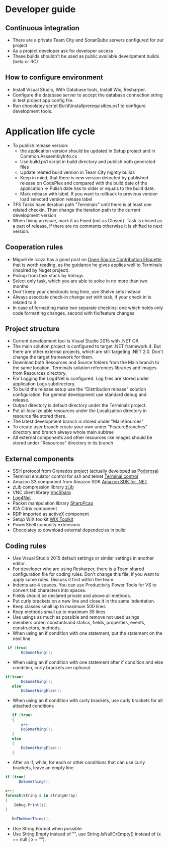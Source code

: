 # Developer guide
## Continuous integration
* There are a private Team City and SonarQube servers configured for our project 
* As a project developer ask for developer access
* These builds shouldn't be used as public available development builds (beta or RC)

## How to configure environment
* Install Visual Studio, With Database tools, Install Wix, Resharper.
* Configure the database server to accept the database connection string in test project app.config file.
* Run chocolatey script Build\installprerequisities.ps1 to configure development tools.

# Application life cycle
* To publish release version:
  * the application version should be updated in Setup project and in Common.AsssemblyInfo.cs
  * Use build.ps1 script in build directory and publish both generated files
  * Update related build version in Team City nightly builds
  * Keep in mind, that there is new version detected by published release on CodePlex and compared with the build date of the application =&gt; Pulish date has to older or equals to the build date.
  * Mark release with label. If you want to rollback to previous version load selected version release label
* TFS Tasks have iteration path &quot;Terminals&quot; until there is at least one related checkin. Then change the iteration path to the current development version
* When fixing an issue, mark it as Fixed (not as Closed). Task is closed as a part of release, if there are no comments otherwise it is shifted to next version.

## Cooperation rules
* Miguel de Icaza has a good post on [Open Source Contribution Etiquette](http://tirania.org/blog/archive/2010/Dec-31.html)
 that is worth reading, as the guidance he gives applies well to Terminals (inspired by Nuget project).
* Pickup from task stack by Votings
* Select only task, which you are able to solve in no more than two months
* Don't keep your checkouts long time, use Shelve sets instead
* Always associate check-in change set with task, if your check in is related to it
* In case of formatting make two separate checkins: one which holds only code formatting changes, second with fix/feature changes

## Project structure
* Current development tool is Visual Studio 2015 with .NET C#.
* The main solution project is configured to target .NET framework 4. But there are other external projects, which are still targeting .NET 2.0. Don't change the target framework for them.
* Download both Resources and Source folders from the Main branch to the same location. Terminals solution references libraries and images from Resources directory.
* For Logging the Log4Net is configured. Log files are stored under application Logs subdirectory.
* To build the release setup use the &quot;Distribution release&quot; solution configuration. For general development use standard debug and release.
* Output directory is default directory under the Terminals project.
* Put all localize able resources under the Localization directory in resource file stored there.
* The latest development branch is stored under &quot;Main\Sources&quot;
* To create user branch create your own under &quot;FeatureBranches&quot; directory and branch always whole main subtree
* All external components and other resources like images should be stored under &quot;Resources&quot; directory in its branch

## External components
* SSH protocol from Granados project (actually developed as [Poderosa](http://sourceforge.net/projects/poderosa/))
* Terminal emulator control for ssh and telnet [Terminal control](http://www.codeproject.com/KB/IP/Terminal_Control_Project.aspx)
* Amazon S3 component from Amazon SDK [Amazon SDK for .NET](http://aws.amazon.com/sdkfornet/)
* zLib compression library [zLib](http://www.componentace.com/)
* VNC client library [VncSharp](http://cdot.senecac.on.ca/projects/vncsharp/)
* [Log4Net](http://logging.apache.org/log4net/)
* Packet manipulation library [SharpPcap](http://www.tamirgal.com/blog/page/SharpPcap.aspx)
* ICA Citrix component
* RDP imported as activeX component
* Setup WIX toolkit [WIX Toolkit](http://WixToolSet.org)
* PowerShell comunity extensions
* Chocolatey to download external dependecies in build

## Coding rules
* Use Visual Studio 2015 default settings or similar settings in another editor.
* For developer who are using Resharper, there is a Team shared configuration file for coding rules. Don't change this file, if you want to apply some rules. Discuss it first within the team.
* Indents are 4 spaces. You can use Productivity Power Tools for VS to convert tab characters into spaces.
* Fields should be declared private and above all methods.
* Put curly brackets on a new line and close it in the same indentation.
* Keep classes small up to maximum 500 lines
* Keep methods small up to maximum 35 lines
* Use usings as much as possible and remove not used usings 
* members order: constantsand statics, fields, properties, events, constructors, methods.
* When using an if condition with one statement, put the statement on the next line.

```cs
 if (true)
       DoSomething();
```

* When using an if condition with one statement after if condition and else condition, curly brackets are optional.

```cs
if(true)
       DoSomething();
   else
       DoSomethingElse();
```

* When using an if condition with curly brackets, use curly brackets for all attached conditions

```cs
   if (true)
   {
       x++;
       DoSomething();
   }
   else
   {
       DoSomethingElse();
   }
```

* After an if, while, for each or other conditions that can use curly brackets, leave an empty line.

```cs
if (true)
      DoSomething();

x++;
foreach(String s in stringArray)
{
    Debug.Print(s);
}
   
   DoTheNextThing();
```

* Use String.Format when possible.
* Use String.Empty instead of "", use String.IsNullOrEmpty() instead of (x == null | x = "").
